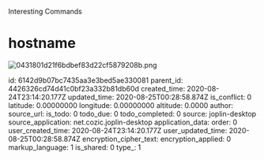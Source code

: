 Interesting Commands

# hostname
![0431801d21f6bdbef83d22cf5879208b.png](:/7c27bc2fc2384c478c16d64d0b93eb56)

id: 6142d9b07bc7435aa3e3bed5ae330081
parent_id: 4426326cd74d41c0bf23a332b81db60d
created_time: 2020-08-24T23:14:20.177Z
updated_time: 2020-08-25T00:28:58.874Z
is_conflict: 0
latitude: 0.00000000
longitude: 0.00000000
altitude: 0.0000
author: 
source_url: 
is_todo: 0
todo_due: 0
todo_completed: 0
source: joplin-desktop
source_application: net.cozic.joplin-desktop
application_data: 
order: 0
user_created_time: 2020-08-24T23:14:20.177Z
user_updated_time: 2020-08-25T00:28:58.874Z
encryption_cipher_text: 
encryption_applied: 0
markup_language: 1
is_shared: 0
type_: 1